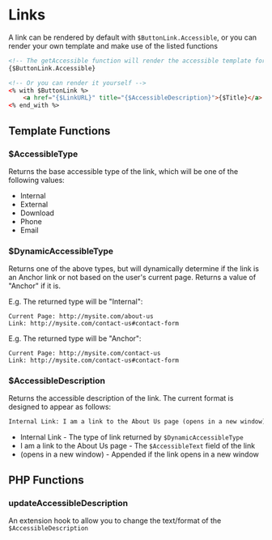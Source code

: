 # Links

A link can be rendered by default with `$ButtonLink.Accessible`, or you can render your own template and make use of the listed functions

```HTML
<!-- The getAccessible function will render the accessible template for you -->
{$ButtonLink.Accessible}

<!-- Or you can render it yourself -->
<% with $ButtonLink %>
    <a href="{$LinkURL}" title="{$AccessibleDescription}">{$Title}</a>
<% end_with %>
```

## Template Functions

### $AccessibleType

Returns the base accessible type of the link, which will be one of the following values:

- Internal
- External
- Download
- Phone
- Email

### $DynamicAccessibleType 

Returns one of the above types, but will dynamically determine if the link is an Anchor link or not based on the user's current page. Returns a value of "Anchor" if it is.

E.g. The returned type will be "Internal":
```
Current Page: http://mysite.com/about-us
Link: http://mysite.com/contact-us#contact-form
```

E.g. The returned type will be "Anchor":
```
Current Page: http://mysite.com/contact-us
Link: http://mysite.com/contact-us#contact-form
```

### $AccessibleDescription

Returns the accessible description of the link. The current format is designed to appear as follows:

```html
Internal Link: I am a link to the About Us page (opens in a new window)
```

 - Internal Link - The type of link returned by `$DynamicAccessibleType`
 - I am a link to the About Us page - The `$AccessibleText` field of the link
 - (opens in a new window) - Appended if the link opens in a new window

## PHP Functions

### updateAccessibleDescription

An extension hook to allow you to change the text/format of the `$AccessibleDescription`


